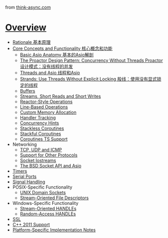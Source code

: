 from [think-async.com](https://think-async.com/Asio/asio-1.18.0/doc/asio/overview.html)

# [Overview](#.)

- [Rationale 基本原理](./Rationale.md)
- [Core Concepts and Functionality 核心概念和功能](core/index.md)
  - [Basic Asio Anatomy 基本的Asio解剖](core/basics.md)
  - [The Proactor Design Pattern: Concurrency Without Threads Proactor设计模式：没有线程的并发](core/async.md)
  - [Threads and Asio 线程和Asio](core/threads.md)
  - [Strands: Use Threads Without Explicit Locking 股线：使用没有显式锁定的线程](core/strands.md)
  - [Buffers](core/buffers.md)
  - [Streams, Short Reads and Short Writes](core/streams.md)
  - [Reactor-Style Operations](core/reactor.md)
  - [Line-Based Operations](core/line_based.md)
  - [Custom Memory Allocation](core/allocation.md)
  - [Handler Tracking](core/handler_tracking.md)
  - [Concurrency Hints](core/concurrency_hint.md)
  - [Stackless Coroutines](core/coroutine.md)
  - [Stackful Coroutines](core/spawn.md)
  - [Coroutines TS Support](core/coroutines_ts.md)
- Networking
  - [TCP, UDP and ICMP](networking/protocols.md)
  - [Support for Other Protocols](networking/other_protocols.md)
  - [Socket Iostreams](networking/iostreams.md)
  - [The BSD Socket API and Asio](networking/bsd_sockets.md)
- [Timers](timers.md)
- [Serial Ports](serial_ports.md)
- [Signal Handling](signals.md)
- POSIX-Specific Functionality
  - [UNIX Domain Sockets](posix/local.md)
  - [Stream-Oriented File Descriptors](posix/stream_descriptor.md)
- Windows-Specific Functionality
  - [Stream-Oriented HANDLEs](windows/stream_handle.md)
  - [Random-Access HANDLEs](windows/random_access_handle.md)
- [SSL](ssl.md)
- [C++ 2011 Support](cpp2011.md)
- [Platform-Specific Implementation Notes](implementation.md)